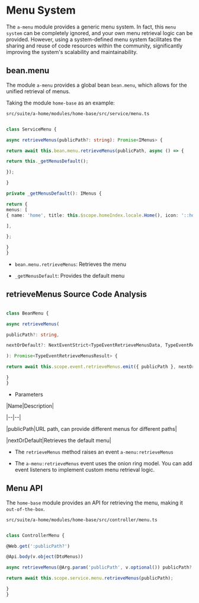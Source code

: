 # Menu System

The `a-menu` module provides a generic menu system. In fact, this `menu system` can be completely ignored, and your own menu retrieval logic can be provided. However, using a system-defined menu system facilitates the sharing and reuse of code resources within the community, significantly improving the system's scalability and maintainability.

## bean.menu

The module `a-menu` provides a global bean `bean.menu`, which allows for the unified retrieval of menus.

Taking the module `home-base` as an example:

`src/suite/a-home/modules/home-base/src/service/menu.ts`

``` typescript

class ServiceMenu {

async retrieveMenus(publicPath?: string): Promise<IMenus> {

return await this.bean.menu.retrieveMenus(publicPath, async () => {

return this._getMenusDefault();

});

}

private _getMenusDefault(): IMenus {

return {
menus: [
{ name: 'home', title: this.$scope.homeIndex.locale.Home(), icon: '::home', link: '/' },

],

};

}
}
```

- `bean.menu.retrieveMenus`: Retrieves the menu

- `_getMenusDefault`: Provides the default menu

## retrieveMenus Source Code Analysis

``` typescript

class BeanMenu {

async retrieveMenus(

publicPath?: string,

nextOrDefault?: NextEventStrict<TypeEventRetrieveMenusData, TypeEventRetrieveMenusResult> | TypeEventRetrieveMenusResult,

): Promise<TypeEventRetrieveMenusResult> {

return await this.scope.event.retrieveMenus.emit({ publicPath }, nextOrDefault);

}
}
```

* Parameters

|Name|Description|

|--|--|

|publicPath|URL path, can provide different menus for different paths|

|nextOrDefault|Retrieves the default menu|

- The `retrieveMenus` method raises an event `a-menu:retrieveMenus`

- The `a-menu:retrieveMenus` event uses the onion ring model. You can add event listeners to implement custom menu retrieval logic.

## Menu API

The `home-base` module provides an API for retrieving the menu, making it `out-of-the-box`.

`src/suite/a-home/modules/home-base/src/controller/menu.ts`

``` typescript

class ControllerMenu {

@Web.get(':publicPath?')

@Api.body(v.object(DtoMenus))

async retrieveMenus(@Arg.param('publicPath', v.optional()) publicPath?: string): Promise<IMenus> {

return await this.scope.service.menu.retrieveMenus(publicPath);

}
}
```
